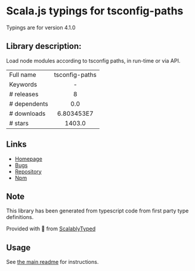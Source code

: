
# Scala.js typings for tsconfig-paths

Typings are for version 4.1.0

## Library description:
Load node modules according to tsconfig paths, in run-time or via API.

|                    |                 |
| ------------------ | :-------------: |
| Full name          | tsconfig-paths |
| Keywords           | - |
| # releases         | 8 |
| # dependents       | 0.0 |
| # downloads        | 6.803453E7 |
| # stars            | 1403.0 |

## Links
- [Homepage](https://github.com/dividab/tsconfig-paths#readme)
- [Bugs](https://github.com/dividab/tsconfig-paths/issues)
- [Repository](https://github.com/dividab/tsconfig-paths)
- [Npm](https://www.npmjs.com/package/tsconfig-paths)
    


## Note
This library has been generated from typescript code from first party type definitions.

Provided with :purple_heart: from [ScalablyTyped](https://github.com/oyvindberg/ScalablyTyped)

## Usage
See [the main readme](../../readme.md) for instructions.


